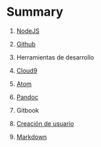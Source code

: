 # Summary

1. [NodeJS](chapter1/nodejs.md)
2. [Github](chapter2/github.md)

9. Herramientas de desarrollo
10. [Cloud9](chapter3/c9.md)
11. [Atom](chapter3/atom.md)
12. [Pandoc](chapter3/pandoc.md)
13. Gitbook
14. [Creación de usuario](chapter4/crear-un-usuario-en-gitbooks.md)
15. [Markdown](chapter4/markdown.md)

